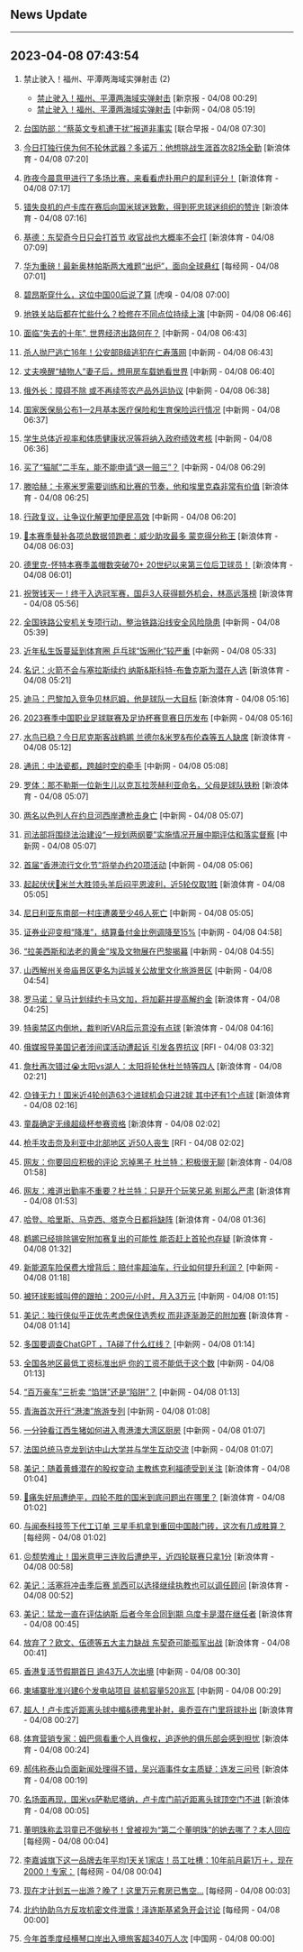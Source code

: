 ## News Update
---
2023-04-08 07:43:54
---
1. 禁止驶入！福州、平潭两海域实弹射击 (2)
    +  <a target="_blank" href="https://www.bjnews.com.cn/detail-168088476914654.html">禁止驶入！福州、平潭两海域实弹射击</a> [新京报 - 04/08 00:29]
    +  <a target="_blank" href="http://www.chinanews.com//gn/2023/04-08/9986223.shtml">禁止驶入！福州、平潭两海域实弹射击</a> [中新网 - 04/08 05:19]

2. <a target="_blank" href="https://www.zaobao.com/realtime/china/story20230408-1380729">台国防部：“蔡英文专机遭干扰”报道非事实</a> [联合早报 - 04/08 07:30]
3. <a target="_blank" href="https://k.sina.cn/article_2018499075_784fda0302001mns9.html?from=sports&subch=osport">今日打独行侠为何不轮休武器？多诺万：他想挑战生涯首次82场全勤</a> [新浪体育 - 04/08 07:20]
4. <a target="_blank" href="https://k.sina.cn/article_1698513182_p653d411e02701dve7.html?from=sports&subch=osport">昨夜今晨意甲进行了多场比赛，来看看虎扑用户的犀利评分！</a> [新浪体育 - 04/08 07:17]
5. <a target="_blank" href="https://k.sina.cn/article_2018499075_784fda0302001mns8.html?from=sports&subch=osport">错失良机的卢卡库在赛后向国米球迷致歉，得到死忠球迷组织的赞许</a> [新浪体育 - 04/08 07:16]
6. <a target="_blank" href="https://k.sina.cn/article_2018499075_784fda0302001mns3.html?from=sports&subch=osport">基德：东契奇今日只会打首节 收官战也大概率不会打</a> [新浪体育 - 04/08 07:09]
7. <a target="_blank" href="https://www.nbd.com.cn/articles/2023-04-08/2750265.html">华为重磅！最新奥林帕斯两大难题“出炉”，面向全球悬红</a> [每经网 - 04/08 07:01]
8. <a target="_blank" href="https://www.huxiu.com/article/1092430.html">碧昂斯穿什么，这位中国00后说了算</a> [虎嗅 - 04/08 07:00]
9. <a target="_blank" href="http://www.chinanews.com//sh/2023/04-08/9986232.shtml">地铁关站后都在忙些什么？检修在不同点位持续上演</a> [中新网 - 04/08 06:46]
10. <a target="_blank" href="http://www.chinanews.com//cj/2023/04-08/9986238.shtml">面临“失去的十年”, 世界经济出路何在？</a> [中新网 - 04/08 06:43]
11. <a target="_blank" href="http://www.chinanews.com//sh/2023/04-08/9986233.shtml">杀人抛尸逃亡16年！公安部B级逃犯在仁寿落网</a> [中新网 - 04/08 06:43]
12. <a target="_blank" href="http://www.chinanews.com//sh/2023/04-08/9986234.shtml">丈夫唤醒“植物人”妻子后，想用房车载她看世界</a> [中新网 - 04/08 06:40]
13. <a target="_blank" href="http://www.chinanews.com//gj/2023/04-08/9986241.shtml">俄外长：障碍不除 或不再续签农产品外运协议</a> [中新网 - 04/08 06:38]
14. <a target="_blank" href="http://www.chinanews.com//gn/2023/04-08/9986240.shtml">国家医保局公布1—2月基本医疗保险和生育保险运行情况</a> [中新网 - 04/08 06:37]
15. <a target="_blank" href="http://www.chinanews.com//gn/2023/04-08/9986231.shtml">学生总体近视率和体质健康状况等将纳入政府绩效考核</a> [中新网 - 04/08 06:36]
16. <a target="_blank" href="http://www.chinanews.com//sh/2023/04-08/9986229.shtml">买了“猫腻”二手车，能不能申请“退一赔三”？</a> [中新网 - 04/08 06:29]
17. <a target="_blank" href="https://k.sina.cn/article_2018499075_784fda0302001mnrh.html?from=sports&subch=osport">滕哈赫：卡塞米罗需要训练和比赛的节奏，他和埃里克森非常有价值</a> [新浪体育 - 04/08 06:25]
18. <a target="_blank" href="http://www.chinanews.com//gn/2023/04-08/9986236.shtml">行政复议，让争议化解更加便民高效</a> [中新网 - 04/08 06:20]
19. <a target="_blank" href="https://k.sina.cn/article_2018499075_784fda0302001mnrb.html?from=sports&subch=osport">👀本赛季替补各项总数据领跑者：威少助攻最多 蒙克得分称王</a> [新浪体育 - 04/08 06:03]
20. <a target="_blank" href="https://k.sina.cn/article_2018499075_784fda0302001mnra.html?from=sports&subch=osport">德里克-怀特本赛季盖帽数突破70+  20世纪以来第三位后卫球员！</a> [新浪体育 - 04/08 06:01]
21. <a target="_blank" href="https://k.sina.cn/article_1688096585_649e4f49020017dcu.html?from=sports&subch=osport">祝贺钱天一！终于入选冠军赛，国乒3人获得额外机会，林高远落榜</a> [新浪体育 - 04/08 05:56]
22. <a target="_blank" href="http://www.chinanews.com//gn/2023/04-08/9986224.shtml">全国铁路公安机关专项行动，整治铁路沿线安全风险隐患</a> [中新网 - 04/08 05:39]
23. <a target="_blank" href="http://www.chinanews.com//ty/2023/04-08/9986228.shtml">近年私生饭蔓延到体育圈 乒乓球“饭圈化”较严重</a> [中新网 - 04/08 05:33]
24. <a target="_blank" href="https://k.sina.cn/article_2018499075_784fda0302001mnqn.html?from=sports&subch=osport">名记：火箭不会与塞拉斯续约 纳斯&斯科特-布鲁克斯为潜在人选</a> [新浪体育 - 04/08 05:21]
25. <a target="_blank" href="https://k.sina.cn/article_2018499075_784fda0302001mnql.html?from=sports&subch=osport">迪马：巴黎加入竞争贝林厄姆，他是球队一大目标</a> [新浪体育 - 04/08 05:16]
26. <a target="_blank" href="http://www.chinanews.com//ty/2023/04-08/9986222.shtml">2023赛季中国职业足球联赛及足协杯赛竞赛日历发布</a> [中新网 - 04/08 05:16]
27. <a target="_blank" href="https://k.sina.cn/article_2018499075_784fda0302001mnqj.html?from=sports&subch=osport">水鸟已稳？今日尼克斯客战鹈鹕 兰德尔&米罗&布伦森等五人缺席</a> [新浪体育 - 04/08 05:12]
28. <a target="_blank" href="http://www.chinanews.com//gj/2023/04-08/9986221.shtml">通讯：中法瓷都，跨越时空的牵手</a> [中新网 - 04/08 05:08]
29. <a target="_blank" href="https://k.sina.cn/article_2018499075_784fda0302001mnqf.html?from=sports&subch=osport">罗体：那不勒斯一位新生儿以克瓦拉茨赫利亚命名，父母是球队铁粉</a> [新浪体育 - 04/08 05:07]
30. <a target="_blank" href="http://www.chinanews.com//gj/2023/04-08/9986219.shtml">两名以色列人在约旦河西岸遭枪击身亡</a> [中新网 - 04/08 05:07]
31. <a target="_blank" href="http://www.chinanews.com//gn/2023/04-08/9986218.shtml">司法部将围绕法治建设“一规划两纲要”实施情况开展中期评估和落实督察</a> [中新网 - 04/08 05:07]
32. <a target="_blank" href="http://www.chinanews.com//sh/2023/04-08/9986217.shtml">首届“香港流行文化节”将举办约20项活动</a> [中新网 - 04/08 05:06]
33. <a target="_blank" href="https://k.sina.cn/article_2018499075_784fda0302001mnqc.html?from=sports&subch=osport">起起伏伏🤕米兰大胜领头羊后闷平恩波利，近5轮仅取1胜</a> [新浪体育 - 04/08 05:05]
34. <a target="_blank" href="http://www.chinanews.com//gj/2023/04-08/9986216.shtml">尼日利亚东南部一村庄遭袭至少46人死亡</a> [中新网 - 04/08 05:05]
35. <a target="_blank" href="http://www.chinanews.com//cj/2023/04-08/9986214.shtml">证券业迎变相“降准”，结算备付金比例调降至15%</a> [中新网 - 04/08 04:58]
36. <a target="_blank" href="http://www.chinanews.com//gj/2023/04-08/9986215.shtml">“拉美西斯和法老的黄金”埃及文物展在巴黎揭幕</a> [中新网 - 04/08 04:55]
37. <a target="_blank" href="http://www.chinanews.com//sh/2023/04-08/9986212.shtml">山西解州关帝庙景区更名为运城关公故里文化旅游景区</a> [中新网 - 04/08 04:54]
38. <a target="_blank" href="https://k.sina.cn/article_2018499075_784fda0302001mnq1.html?from=sports&subch=osport">罗马诺：皇马计划续约卡马文加，将加薪并提高解约金</a> [新浪体育 - 04/08 04:25]
39. <a target="_blank" href="https://k.sina.cn/article_2018499075_784fda0302001mnpy.html?from=sports&subch=osport">特奥禁区内倒地，裁判听VAR后示意没有点球</a> [新浪体育 - 04/08 04:16]
40. <a target="_blank" href="https://www.rfi.fr/cn/%E5%9B%BD%E9%99%85%E6%8A%A5%E9%81%93/20230407-%E4%BF%84%E4%BB%A5%E9%97%B4%E8%B0%8D%E4%B8%BA%E5%90%8D%E6%8B%98%E7%95%99%E7%BE%8E%E8%AE%B0%E8%80%85-%E7%BE%8E%E5%9B%BD%E4%BC%9A%E9%A2%86%E8%A2%96%E8%A6%81%E6%B1%82%E7%AB%8B%E5%8D%B3%E9%87%8A%E6%94%BE">俄媒报导美国记者涉间谍活动遭起诉 引发各界抗议</a> [RFI - 04/08 03:32]
41. <a target="_blank" href="https://k.sina.cn/article_2018499075_784fda0302001mnpk.html?from=sports&subch=osport">詹杜再次错过😭太阳vs湖人：太阳将轮休杜兰特等四人</a> [新浪体育 - 04/08 02:21]
42. <a target="_blank" href="https://k.sina.cn/article_2018499075_784fda0302001mnph.html?from=sports&subch=osport">😓锋无力！国米近4轮创造63个进球机会只进2球 其中还有1个点球</a> [新浪体育 - 04/08 02:16]
43. <a target="_blank" href="https://k.sina.cn/article_2018499075_784fda0302001mnpg.html?from=sports&subch=osport">童磊确定无缘超级杯参赛资格</a> [新浪体育 - 04/08 02:02]
44. <a target="_blank" href="https://www.rfi.fr/cn/%E5%9B%BD%E9%99%85%E6%8A%A5%E9%81%93/20230407-%E4%BF%84%E5%AA%92%E6%8A%A5%E5%AF%BC%E7%BE%8E%E5%9B%BD%E8%AE%B0%E8%80%85%E6%B6%89%E9%97%B4%E8%B0%8D%E6%B4%BB%E5%8A%A8%E9%81%AD%E8%B5%B7%E8%AF%89-%E5%BC%95%E5%8F%91%E5%90%84%E7%95%8C%E6%8A%97%E8%AE%AE">枪手攻击奈及利亚中北部地区 近50人丧生</a> [RFI - 04/08 02:02]
45. <a target="_blank" href="https://k.sina.cn/article_2018499075_784fda0302001mnpd.html?from=sports&subch=osport">网友：你要回应积极的评论 忘掉黑子 杜兰特：积极很无聊</a> [新浪体育 - 04/08 01:58]
46. <a target="_blank" href="https://k.sina.cn/article_2018499075_784fda0302001mnpa.html?from=sports&subch=osport">网友：难道出勤率不重要？杜兰特：只是开个玩笑兄弟 别那么严肃</a> [新浪体育 - 04/08 01:53]
47. <a target="_blank" href="https://k.sina.cn/article_2018499075_784fda0302001mnp6.html?from=sports&subch=osport">哈登、哈里斯、马克西、塔克今日都将缺阵</a> [新浪体育 - 04/08 01:36]
48. <a target="_blank" href="https://k.sina.cn/article_2018499075_784fda0302001mnp2.html?from=sports&subch=osport">鹈鹕已经排除锡安附加赛复出的可能性 能否赶上首轮也存疑</a> [新浪体育 - 04/08 01:32]
49. <a target="_blank" href="http://www.chinanews.com//cj/2023/04-08/9986211.shtml">新能源车险保费大增背后：赔付率超油车，行业如何提升利润？</a> [中新网 - 04/08 01:18]
50. <a target="_blank" href="http://www.chinanews.com//cj/2023/04-08/9986209.shtml">被环球影城叫停的跟拍：200元/小时，月入3万元</a> [中新网 - 04/08 01:15]
51. <a target="_blank" href="https://k.sina.cn/article_2018499075_784fda0302001mnov.html?from=sports&subch=osport">美记：独行侠似乎正优先考虑保住选秀权 而非逐渐渺茫的附加赛</a> [新浪体育 - 04/08 01:14]
52. <a target="_blank" href="http://www.chinanews.com//cj/2023/04-08/9986208.shtml">多国要调查ChatGPT ，TA碰了什么红线？</a> [中新网 - 04/08 01:14]
53. <a target="_blank" href="http://www.chinanews.com//cj/2023/04-08/9986205.shtml">全国各地区最低工资标准出炉 你的工资不能低于这个数</a> [中新网 - 04/08 01:13]
54. <a target="_blank" href="http://www.chinanews.com//cj/2023/04-08/9986206.shtml">“百万豪车”三折卖 “馅饼”还是“陷阱”？</a> [中新网 - 04/08 01:13]
55. <a target="_blank" href="http://www.chinanews.com//sh/2023/04-08/9986200.shtml">青海首次开行“港澳”旅游专列</a> [中新网 - 04/08 01:08]
56. <a target="_blank" href="http://www.chinanews.com//shipin/cns-d/2023/04-08/news956026.shtml">一分钟看江西生猪如何进入粤港澳大湾区厨房</a> [中新网 - 04/08 01:07]
57. <a target="_blank" href="http://www.chinanews.com//shipin/cns-d/2023/04-08/news956028.shtml">法国总统马克龙到访中山大学并与学生互动交流</a> [中新网 - 04/08 01:07]
58. <a target="_blank" href="https://k.sina.cn/article_2018499075_784fda0302001mnoo.html?from=sports&subch=osport">美记：随着黄蜂潜在的股权变动 主教练克利福德受到关注</a> [新浪体育 - 04/08 01:04]
59. <a target="_blank" href="https://k.sina.cn/article_2018499075_784fda0302001mnot.html?from=sports&subch=osport">👀痛失好局遭绝平，四轮不胜的国米到底问题出在哪里？</a> [新浪体育 - 04/08 01:02]
60. <a target="_blank" href="https://www.nbd.com.cn/articles/2023-04-07/2750210.html">与闻泰科技签下代工订单 三星手机拿到重回中国敲门砖，这次有几成胜算？</a> [每经网 - 04/08 01:02]
61. <a target="_blank" href="https://k.sina.cn/article_2018499075_784fda0302001mnom.html?from=sports&subch=osport">😣颓势难止！国米意甲三连败后遭绝平，近四轮联赛只拿1分</a> [新浪体育 - 04/08 00:58]
62. <a target="_blank" href="https://k.sina.cn/article_2018499075_784fda0302001mnoj.html?from=sports&subch=osport">美记：活塞将冲击季后赛 凯西可以选择继续执教也可以调任顾问</a> [新浪体育 - 04/08 00:52]
63. <a target="_blank" href="https://k.sina.cn/article_2018499075_784fda0302001mnod.html?from=sports&subch=osport">美记：猛龙一直在评估纳斯 后者今年合同到期 乌度卡是潜在继任者</a> [新浪体育 - 04/08 00:45]
64. <a target="_blank" href="https://k.sina.cn/article_2018499075_784fda0302001mnoe.html?from=sports&subch=osport">放弃了？欧文、伍德等五大主力缺战 东契奇可能孤军出战</a> [新浪体育 - 04/08 00:41]
65. <a target="_blank" href="http://www.chinanews.com//sh/2023/04-08/9986197.shtml">香港复活节假期首日 逾43万人次出境</a> [中新网 - 04/08 00:30]
66. <a target="_blank" href="http://www.chinanews.com//gj/2023/04-08/9986196.shtml">柬埔寨批准兴建6个发电站项目 装机容量520兆瓦</a> [中新网 - 04/08 00:29]
67. <a target="_blank" href="https://k.sina.cn/article_2018499075_784fda0302001mno7.html?from=sports&subch=osport">超人！卢卡库近距离头球中楣&德弗里补射，奥乔亚在门里将球扑出</a> [新浪体育 - 04/08 00:27]
68. <a target="_blank" href="https://k.sina.cn/article_2018499075_784fda0302001mno5.html?from=sports&subch=osport">体育营销专家：姆巴佩看重个人肖像权，追逐他的俱乐部会感到担忧</a> [新浪体育 - 04/08 00:24]
69. <a target="_blank" href="https://k.sina.cn/article_5887996859_15ef3b3bb0010110a2.html?from=sports&subch=cnfootball">郝伟称泰山负面新闻处理得不错，吴兴涵事件女主质疑：连发三问号</a> [新浪体育 - 04/08 00:19]
70. <a target="_blank" href="https://k.sina.cn/article_7243168542_m1afb9fb1e001019suz.html?from=sports&subch=global">名场面再现，国米vs萨勒尼塔纳，卢卡库门前近距离头球顶空门不进</a> [新浪体育 - 04/08 00:05]
71. <a target="_blank" href="https://www.nbd.com.cn/articles/2023-04-08/2750244.html">董明珠称孟羽童已不做秘书！曾被视为“第二个董明珠”的她去哪了？本人回应</a> [每经网 - 04/08 00:04]
72. <a target="_blank" href="https://www.nbd.com.cn/articles/2023-04-08/2750243.html">李嘉诚旗下这一品牌去年平均1天关1家店！员工吐槽：10年前月薪1万＋，现在2000！专家：</a> [每经网 - 04/08 00:04]
73. <a target="_blank" href="https://www.nbd.com.cn/articles/2023-04-08/2750242.html">现在才计划五一出游？晚了！这里万元套房已售空…</a> [每经网 - 04/08 00:03]
74. <a target="_blank" href="https://www.nbd.com.cn/articles/2023-04-07/2750240.html">北约协助乌方反攻机密文件泄露！泽连斯基紧急开会讨论</a> [每经网 - 04/08 00:00]
75. <a target="_blank" href="http://news.china.com.cn/2023-04/08/content_85218237.htm">今年首季度经横琴口岸出入境旅客超340万人次</a> [中国网 - 04/08 00:00]
